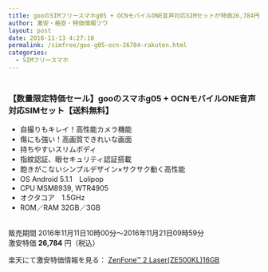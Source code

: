 ```yaml
---
title: gooのSIMフリースマホg05 + OCNモバイルONE音声対応SIMセットが特価26,784円！送料無料！
author: 激安・格安・特価情報ツウ
layout: post
date: 2016-11-13 4:27:10
permalink: /simfree/goo-g05-ocn-26784-rakuten.html
categories:
  - SIMフリースマホ
---
```


<div class="img-bg2 img_L">
<a href="http://hb.afl.rakuten.co.jp/hgc/1220cdae.59bac541.1220cdaf.bae264e6/?pc=http%3A%2F%2Fitem.rakuten.co.jp%2Fgoosimseller%2Fg05simset&m=http%3A%2F%2Fm.rakuten.co.jp%2Fgoosimseller%2Fi%2F10000328%2F&scid=af_item_img&link_type=pict&ut=eyJwYWdlIjoiaXRlbSIsInR5cGUiOiJwaWN0Iiwic2l6ZSI6IjMwMHgzMDAiLCJuYW0iOjEsIm5hbXAiOiJkb3duIiwiY29tIjoxLCJjb21wIjoiZG93biIsInByaWNlIjowLCJib3IiOjEsImNvbCI6MCwidGFyIjoxfQ%3D%3D" target="_blank" style="word-wrap:break-word;"  ><img src="http://hbb.afl.rakuten.co.jp/hgb/1220cdae.59bac541.1220cdaf.bae264e6/?me_id=1296969&item_id=10000328&m=https%3A%2F%2Fthumbnail.image.rakuten.co.jp%2F%400_mall%2Fgoosimseller%2Fcabinet%2F2016autumn%2Fg05.jpg%3F_ex%3D80x80&pc=https%3A%2F%2Fthumbnail.image.rakuten.co.jp%2F%400_mall%2Fgoosimseller%2Fcabinet%2F2016autumn%2Fg05.jpg%3F_ex%3D300x300&s=300x300&t=pict" border="0" style="margin:2px" alt="" title=""></a>
</div>

### 【数量限定特価セール】gooのスマホg05 + OCNモバイルONE音声対応SIMセット【送料無料】
<!--more-->

* 自撮りもキレイ！高性能カメラ機能
* 傷にも強い！高画質できれいな画面
* 持ちやすいスリムボディ
* 指紋認証、眼セキュリティ認証搭載
* 飽きがこないシンプルデザイン×サクサク動く高性能
* OS	Android 5.1.1　Lolipop
* CPU	MSM8939, WTR4905
* オクタコア　1.5GHz
* ROM／RAM	32GB／3GB

<br clear="all" />販売期間	2016年11月11日10時00分～2016年11月21日09時59分<br>
激安特価 <span class="tokka-price"><strong>26,784</strong></span> 円（税込）

楽天にて激安特価情報を見る： <span class="fs150p"><a href="http://hb.afl.rakuten.co.jp/hgc/1220cdae.59bac541.1220cdaf.bae264e6/?pc=http%3A%2F%2Fitem.rakuten.co.jp%2Fgoosimseller%2Fg05simset&m=http%3A%2F%2Fm.rakuten.co.jp%2Fgoosimseller%2Fi%2F10000328%2F&scid=af_item_img&link_type=pict&ut=eyJwYWdlIjoiaXRlbSIsInR5cGUiOiJwaWN0Iiwic2l6ZSI6IjMwMHgzMDAiLCJuYW0iOjEsIm5hbXAiOiJkb3duIiwiY29tIjoxLCJjb21wIjoiZG93biIsInByaWNlIjowLCJib3IiOjEsImNvbCI6MCwidGFyIjoxfQ%3D%3D" target="_blank" style="word-wrap:break-word;" >ZenFone™ 2 Laser(ZE500KL)16GB</a></span>
